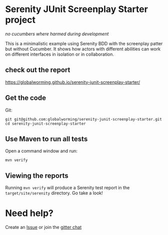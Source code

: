 # Serenity JUnit Screenplay Starter project

*no cucumbers where harmed during development*

This is a minimalistic example using Serenity BDD with the screenplay patter but without Cucumber. It shows how actors
with different abilities can work on different interfaces in isolation or in collaboration.

## check out the report

https://globalworming.github.io/serenity-junit-screenplay-starter/

## Get the code

Git:

    git git@github.com:globalworming/serenity-junit-screenplay-starter.git
    cd serenity-junit-screenplay-starter

## Use Maven to run all tests

Open a command window and run:

    mvn verify

## Viewing the reports

Running `mvn verify` will produce a Serenity test report in the `target/site/serenity` directory. Go take a look!

# Need help?

Create an [Issue](https://github.com/globalworming/serenity-junit-screenplay-starter/issues) or join
the [gitter chat](https://gitter.im/serenity-bdd/serenity-core)  
